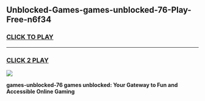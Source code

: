 
## Unblocked-Games-games-unblocked-76-Play-Free-n6f34
<h3>
<a href="https://premium76.site?title=games-unblocked-76&ref=12A">CLICK TO PLAY</a></h3>
<hr>

<h3>
<a href="https://premium76.site?title=games-unblocked-76&ref=12A">CLICK 2 PLAY</a>
  
</h3>

<a href="https://premium76.site?title=games-unblocked-76&ref=12A"><img src="https://clearcache.store/games.png"></a>


**games-unblocked-76 games unblocked: Your Gateway to Fun and Accessible Online Gaming**
